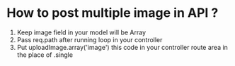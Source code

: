 # How to post multiple image in API ? 
1) Keep image field in your model will be Array 
2) Pass req.path after running loop in your controller 
3) Put uploadImage.array('image') this code in your controller route area in the place of .single 